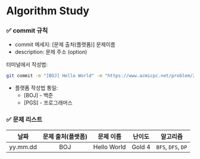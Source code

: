 # Algorithm Study

### ✅ commit 규칙
+ commit 메세지: [문제 출처(플랫폼)] 문제이름
+ description: 문제 주소 (option)
  
터미널에서 작성법:
```bash
git commit -m "[BOJ] Hello World" -m "https://www.acmicpc.net/problem/2557"
```
+ 플랫폼 작성법 통일:
  + [BOJ] - 백준
  + [PGS] - 프로그래머스

### ✅ 문제 리스트
|날짜|문제 출처(플랫폼)|문제 이름|난이도|알고리즘|
|:---:|:---:|:---:|:---:|:---:|
|yy.mm.dd|BOJ|Hello World|Gold 4|```BFS```, ```DFS```, ```DP```|
